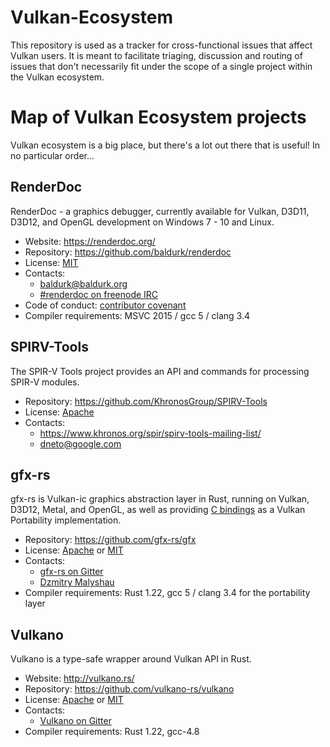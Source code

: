 # Vulkan-Ecosystem
This repository is used as a tracker for cross-functional issues that affect
Vulkan users. It is meant to facilitate triaging, discussion and routing of
issues that don't necessarily fit under the scope of a single project within
the Vulkan ecosystem.

# Map of Vulkan Ecosystem projects
Vulkan ecosystem is a big place, but there's a lot out there that is useful! In no particular order...

## RenderDoc
RenderDoc - a graphics debugger, currently available for Vulkan, D3D11, D3D12, and OpenGL development on Windows 7 - 10 and Linux.

* Website: https://renderdoc.org/
* Repository: https://github.com/baldurk/renderdoc
* License: [MIT](https://github.com/baldurk/renderdoc/blob/v0.x/LICENSE.md)
* Contacts:
    * baldurk@baldurk.org
    * [#renderdoc on freenode IRC](https://kiwiirc.com/client/irc.freenode.net/#renderdoc)
* Code of conduct: [contributor covenant](https://github.com/baldurk/renderdoc/blob/v0.x/CODE_OF_CONDUCT.md)
* Compiler requirements: MSVC 2015 / gcc 5 / clang 3.4

## SPIRV-Tools
The SPIR-V Tools project provides an API and commands for processing SPIR-V modules.

* Repository: https://github.com/KhronosGroup/SPIRV-Tools
* License: [Apache](https://github.com/KhronosGroup/SPIRV-Tools/blob/master/LICENSE)
* Contacts:
    * https://www.khronos.org/spir/spirv-tools-mailing-list/
    * dneto@google.com

## gfx-rs
gfx-rs is Vulkan-ic graphics abstraction layer in Rust, running on Vulkan, D3D12, Metal, and OpenGL, as well as providing [C bindings](https://github.com/gfx-rs/portability) as a Vulkan Portability implementation.

* Repository: https://github.com/gfx-rs/gfx
* License: [Apache](https://github.com/gfx-rs/gfx/blob/master/LICENSE-APACHE) or [MIT](https://github.com/gfx-rs/gfx/blob/master/LICENSE-MIT)
* Contacts:
  * [gfx-rs on Gitter](https://gitter.im/gfx-rs/gfx)
  * [Dzmitry Malyshau](mailto:kvarkus@gmail.com)
* Compiler requirements: Rust 1.22, gcc 5 / clang 3.4 for the portability layer

## Vulkano
Vulkano is a type-safe wrapper around Vulkan API in Rust.

* Website: http://vulkano.rs/
* Repository: https://github.com/vulkano-rs/vulkano
* License: [Apache](https://github.com/vulkano-rs/vulkano/blob/master/LICENSE-APACHE) or [MIT](https://github.com/vulkano-rs/vulkano/blob/master/LICENSE-MIT)
* Contacts:
  * [Vulkano on Gitter](https://gitter.im/vulkano-rs/Lobby)
* Compiler requirements: Rust 1.22, gcc-4.8

